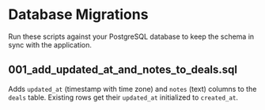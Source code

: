 # Database Migrations

Run these scripts against your PostgreSQL database to keep the schema in sync with the application.

## 001_add_updated_at_and_notes_to_deals.sql
Adds `updated_at` (timestamp with time zone) and `notes` (text) columns to the `deals` table. Existing rows get their `updated_at` initialized to `created_at`.
